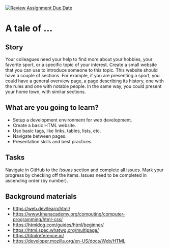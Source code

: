 [![Review Assignment Due Date](https://classroom.github.com/assets/deadline-readme-button-22041afd0340ce965d47ae6ef1cefeee28c7c493a6346c4f15d667ab976d596c.svg)](https://classroom.github.com/a/GClu8KlI)
# A tale of ...

## Story

Your colleagues need your help to find more about your hobbies, your favorite sport, or a specific topic of your interest. Create a small website that you can use to introduce someone to this topic. This website should have a couple of sections. For example, if you are presenting a sport, you could have a general overview page, a page describing its history, one with the rules and one with notable people. In the same way, you could present your home town, with similar sections.

## What are you going to learn?

- Setup a development environment for web development.
- Create a basic HTML website.
- Use basic tags, like links, tables, lists, etc.
- Navigate between pages.
- Presentation skills and best practices.

## Tasks

Navigate in GitHub to the _Issues_ section and complete all issues. Mark your progress by checking off the items. Issues need to be completed in ascending order (by number).

## Background materials

- https://web.dev/learn/html/
- https://www.khanacademy.org/computing/computer-programming/html-css/
- https://htmldog.com/guides/html/beginner/
- https://html.spec.whatwg.org/multipage/
- https://htmlreference.io/
- https://developer.mozilla.org/en-US/docs/Web/HTML
